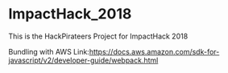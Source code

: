 # ImpactHack_2018
This is the HackPirateers Project for ImpactHack 2018


Bundling with AWS Link:https://docs.aws.amazon.com/sdk-for-javascript/v2/developer-guide/webpack.html

